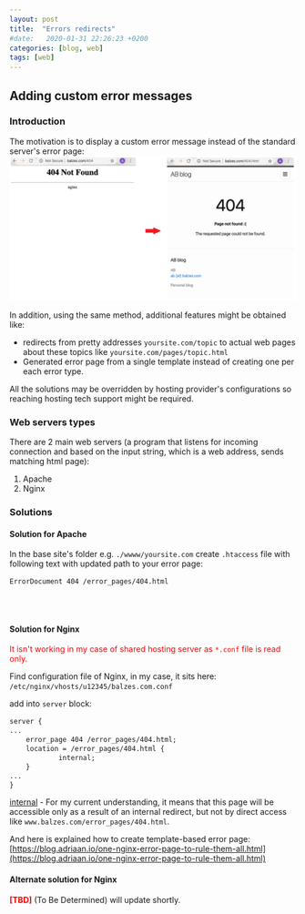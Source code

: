 ```yaml
---
layout: post
title:  "Errors redirects"
#date:   2020-01-31 22:26:23 +0200
categories: [blog, web]
tags: [web]
---
```


## Adding custom error messages

### Introduction 

The motivation is to display a custom error message instead of the standard server's error page:  
![Motivation](/assets/images/404.png)

In addition, using the same method, additional features might be obtained like:
* redirects from pretty addresses `yoursite.com/topic` to actual web pages about these topics like `yoursite.com/pages/topic.html`
* Generated error page from a single template instead of creating one per each error type.

All the solutions may be overridden by hosting provider's configurations so reaching hosting tech support might be required.

### Web servers types

There are 2 main web servers (a program that listens for incoming connection and based on the input string,  which is a web address, sends matching html page):
1. Apache
2. Nginx

### Solutions
#### Solution for Apache
In the base site's folder e.g. `./wwww/yoursite.com` create `.htaccess` file with following text with updated path to your error page:  
```
ErrorDocument 404 /error_pages/404.html
```  
<br />
<br />

#### Solution for Nginx
<span style="color:red">It isn't working in my case of shared hosting server as `*.conf` file is read only.</span>

Find configuration file of Nginx, in my case, it sits here:  `/etc/nginx/vhosts/u12345/balzes.com.conf`

add into `server` block:  
```
server {
...
    error_page 404 /error_pages/404.html;
    location = /error_pages/404.html {
            internal;
    }  
...
}
```
[internal](https://nginx.org/en/docs/http/ngx_http_core_module.html#internal) - For my current understanding, it means that this page will be accessible only as a result of an internal redirect, but not by direct access like `www.balzes.com/error_pages/404.html`.


And here is explained how to create template-based error page:  
[https://blog.adriaan.io/one-nginx-error-page-to-rule-them-all.html](https://blog.adriaan.io/one-nginx-error-page-to-rule-them-all.html)




#### Alternate solution for Nginx
<span style="color:red">**[TBD]** </span>
(To Be Determined) will update shortly.

